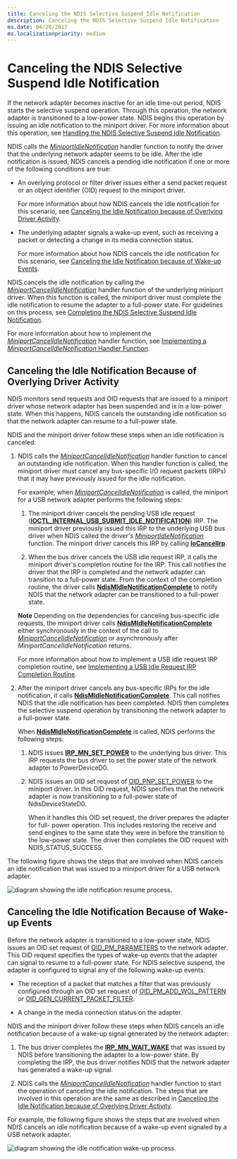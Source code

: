 ```yaml
---
title: Canceling the NDIS Selective Suspend Idle Notification
description: Canceling the NDIS Selective Suspend Idle Notification
ms.date: 04/20/2017
ms.localizationpriority: medium
---
```


# Canceling the NDIS Selective Suspend Idle Notification


If the network adapter becomes inactive for an idle time-out period, NDIS starts the selective suspend operation. Through this operation, the network adapter is transitioned to a low-power state. NDIS begins this operation by issuing an idle notification to the miniport driver. For more information about this operation, see [Handling the NDIS Selective Suspend Idle Notification](handling-the-ndis-selective-suspend-idle-notification.md).

NDIS calls the [*MiniportIdleNotification*](/windows-hardware/drivers/ddi/ndis/nc-ndis-miniport_idle_notification) handler function to notify the driver that the underlying network adapter seems to be idle. After the idle notification is issued, NDIS cancels a pending idle notification if one or more of the following conditions are true:

-   An overlying protocol or filter driver issues either a send packet request or an object identifier (OID) request to the miniport driver.

    For more information about how NDIS cancels the idle notification for this scenario, see [Canceling the Idle Notification because of Overlying Driver Activity](#canceling-the-idle-notification-because-of-overlying-driver-activity).

-   The underlying adapter signals a wake-up event, such as receiving a packet or detecting a change in its media connection status.

    For more information about how NDIS cancels the idle notification for this scenario, see [Canceling the Idle Notification because of Wake-up Events](#canceling-the-idle-notification-because-of-wake-up-events).

NDIS cancels the idle notification by calling the [*MiniportCancelIdleNotification*](/windows-hardware/drivers/ddi/ndis/nc-ndis-miniport_cancel_idle_notification) handler function of the underlying miniport driver. When this function is called, the miniport driver must complete the idle notification to resume the adapter to a full-power state. For guidelines on this process, see [Completing the NDIS Selective Suspend Idle Notification](completing-the-ndis-selective-suspend-idle-notification.md).

For more information about how to implement the [*MiniportCancelIdleNotification*](/windows-hardware/drivers/ddi/ndis/nc-ndis-miniport_cancel_idle_notification) handler function, see [Implementing a *MiniportCancelIdleNotification* Handler Function](implementing-a-miniportcancelidlenotification-handler-function.md).

## Canceling the Idle Notification Because of Overlying Driver Activity


NDIS monitors send requests and OID requests that are issued to a miniport driver whose network adapter has been suspended and is in a low-power state. When this happens, NDIS cancels the outstanding idle notification so that the network adapter can resume to a full-power state.

NDIS and the miniport driver follow these steps when an idle notification is canceled:

1.  NDIS calls the [*MiniportCancelIdleNotification*](/windows-hardware/drivers/ddi/ndis/nc-ndis-miniport_cancel_idle_notification) handler function to cancel an outstanding idle notification. When this handler function is called, the miniport driver must cancel any bus-specific I/O request packets (IRPs) that it may have previously issued for the idle notification.

    For example, when [*MiniportCancelIdleNotification*](/windows-hardware/drivers/ddi/ndis/nc-ndis-miniport_cancel_idle_notification) is called, the miniport for a USB network adapter performs the following steps:

    1.  The miniport driver cancels the pending USB idle request ([**IOCTL\_INTERNAL\_USB\_SUBMIT\_IDLE\_NOTIFICATION**](/windows-hardware/drivers/ddi/usbioctl/ni-usbioctl-ioctl_internal_usb_submit_idle_notification)) IRP. The miniport driver previously issued this IRP to the underlying USB bus driver when NDIS called the driver's [*MiniportIdleNotification*](/windows-hardware/drivers/ddi/ndis/nc-ndis-miniport_idle_notification) function. The miniport driver cancels this IRP by calling [**IoCancelIrp**](/windows-hardware/drivers/ddi/wdm/nf-wdm-iocancelirp).

    2.  When the bus driver cancels the USB idle request IRP, it calls the miniport driver's completion routine for the IRP. This call notifies the driver that the IRP is completed and the network adapter can transition to a full-power state. From the context of the completion routine, the driver calls [**NdisMIdleNotificationComplete**](/windows-hardware/drivers/ddi/ndis/nf-ndis-ndismidlenotificationcomplete) to notify NDIS that the network adapter can be transitioned to a full-power state.

    **Note**  Depending on the dependencies for canceling bus-specific idle requests, the miniport driver calls [**NdisMIdleNotificationComplete**](/windows-hardware/drivers/ddi/ndis/nf-ndis-ndismidlenotificationcomplete) either synchronously in the context of the call to [*MiniportCancelIdleNotification*](/windows-hardware/drivers/ddi/ndis/nc-ndis-miniport_cancel_idle_notification) or asynchronously after *MiniportCancelIdleNotification* returns.

    For more information about how to implement a USB idle request IRP completion routine, see [Implementing a USB Idle Request IRP Completion Routine](implementing-a-usb-idle-request-irp-completion-routine.md).

2.  After the miniport driver cancels any bus-specific IRPs for the idle notification, it calls [**NdisMIdleNotificationComplete**](/windows-hardware/drivers/ddi/ndis/nf-ndis-ndismidlenotificationcomplete). This call notifies NDIS that the idle notification has been completed. NDIS then completes the selective suspend operation by transitioning the network adapter to a full-power state.

    When [**NdisMIdleNotificationComplete**](/windows-hardware/drivers/ddi/ndis/nf-ndis-ndismidlenotificationcomplete) is called, NDIS performs the following steps:

    1.  NDIS issues [**IRP\_MN\_SET\_POWER**](../kernel/irp-mn-set-power.md) to the underlying bus driver. This IRP requests the bus driver to set the power state of the network adapter to PowerDeviceD0.

    2.  NDIS issues an OID set request of [OID\_PNP\_SET\_POWER](./oid-pnp-set-power.md) to the miniport driver. In this OID request, NDIS specifies that the network adapter is now transitioning to a full-power state of NdisDeviceStateD0.

        When it handles this OID set request, the driver prepares the adapter for full- power operation. This includes restoring the receive and send engines to the same state they were in before the transition to the low-power state. The driver then completes the OID request with NDIS\_STATUS\_SUCCESS.

The following figure shows the steps that are involved when NDIS cancels an idle notification that was issued to a miniport driver for a USB network adapter.

![diagram showing the idle notification resume process.](images/ndis-ss-idle-notification-resume.png)

## Canceling the Idle Notification Because of Wake-up Events


Before the network adapter is transitioned to a low-power state, NDIS issues an OID set request of [OID\_PM\_PARAMETERS](./oid-pm-parameters.md) to the network adapter. This OID request specifies the types of wake-up events that the adapter can signal to resume to a full-power state. For NDIS selective suspend, the adapter is configured to signal any of the following wake-up events:

-   The reception of a packet that matches a filter that was previously configured through an OID set request of [OID\_PM\_ADD\_WOL\_PATTERN](./oid-pm-add-wol-pattern.md) or [OID\_GEN\_CURRENT\_PACKET\_FILTER](./oid-gen-current-packet-filter.md).

-   A change in the media connection status on the adapter.

NDIS and the miniport driver follow these steps when NDIS cancels an idle notification because of a wake-up signal generated by the network adapter:

1.  The bus driver completes the [**IRP\_MN\_WAIT\_WAKE**](../kernel/irp-mn-wait-wake.md) that was issued by NDIS before transitioning the adapter to a low-power state. By completing the IRP, the bus driver notifies NDIS that the network adapter has generated a wake-up signal.

2.  NDIS calls the [*MiniportCancelIdleNotification*](/windows-hardware/drivers/ddi/ndis/nc-ndis-miniport_cancel_idle_notification) handler function to start the operation of canceling the idle notification. The steps that are involved in this operation are the same as described in [Canceling the Idle Notification because of Overlying Driver Activity](#canceling-the-idle-notification-because-of-overlying-driver-activity).

For example, the following figure shows the steps that are involved when NDIS cancels an idle notification because of a wake-up event signaled by a USB network adapter.

![diagram showing the idle notification wake-up process.](images/ndis-ss-idle-notification-resume-wake.png)
